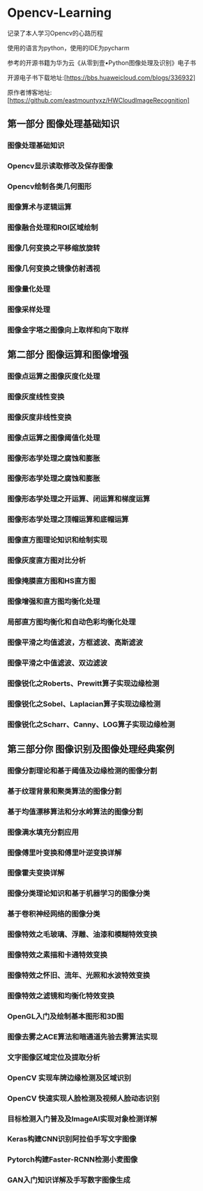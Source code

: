 # Opencv-Learning
记录了本人学习Opencv的心路历程

使用的语言为python，使用的IDE为pycharm

参考的开源书籍为华为云《从零到壹•Python图像处理及识别》电子书

开源电子书下载地址:[https://bbs.huaweicloud.com/blogs/336932]

原作者博客地址:[https://github.com/eastmountyxz/HWCloudImageRecognition]


## 第一部分 图像处理基础知识
### 图像处理基础知识
### Opencv显示读取修改及保存图像
### Opencv绘制各类几何图形
### 图像算术与逻辑运算
### 图像融合处理和ROI区域绘制
### 图像几何变换之平移缩放旋转
### 图像几何变换之镜像仿射透视
### 图像量化处理
### 图像采样处理
### 图像金字塔之图像向上取样和向下取样


## 第二部分 图像运算和图像增强
### 图像点运算之图像灰度化处理
### 图像灰度线性变换
### 图像灰度非线性变换
### 图像点运算之图像阈值化处理
### 图像形态学处理之腐蚀和膨胀
### 图像形态学处理之腐蚀和膨胀
### 图像形态学处理之开运算、闭运算和梯度运算
### 图像形态学处理之顶帽运算和底帽运算
### 图像直方图理论知识和绘制实现
### 图像灰度直方图对比分析
### 图像掩膜直方图和HS直方图
### 图像增强和直方图均衡化处理
### 局部直方图均衡化和自动色彩均衡化处理
### 图像平滑之均值滤波，方框滤波、高斯滤波
### 图像平滑之中值滤波、双边滤波
### 图像锐化之Roberts、Prewitt算子实现边缘检测
### 图像锐化之Sobel、Laplacian算子实现边缘检测
### 图像锐化之Scharr、Canny、LOG算子实现边缘检测


## 第三部分你 图像识别及图像处理经典案例
### 图像分割理论和基于阈值及边缘检测的图像分割
### 基于纹理背景和聚类算法的图像分割
### 基于均值漂移算法和分水岭算法的图像分割
### 图像满水填充分割应用
### 图像傅里叶变换和傅里叶逆变换详解
### 图像霍夫变换详解
### 图像分类理论知识和基于机器学习的图像分类
### 基于卷积神经网络的图像分类
### 图像特效之毛玻璃、浮雕、油漆和模糊特效变换
### 图像特效之素描和卡通特效变换
### 图像特效之怀旧、流年、光照和水波特效变换
### 图像特效之滤镜和均衡化特效变换
### OpenGL入门及绘制基本图形和3D图
### 图像去雾之ACE算法和暗通道先验去雾算法实现
### 文字图像区域定位及提取分析
### OpenCV 实现车牌边缘检测及区域识别
### OpenCV 快速实现人脸检测及视频人脸动态识别
### 目标检测入门普及及ImageAI实现对象检测详解
### Keras构建CNN识别阿拉伯手写文字图像
### Pytorch构建Faster-RCNN检测小麦图像
### GAN入门知识详解及手写数字图像生成